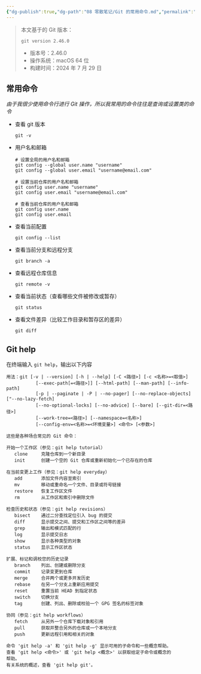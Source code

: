 ```yaml
---
{"dg-publish":true,"dg-path":"08 零散笔记/Git 的常用命令.md","permalink":"/08 零散笔记/Git 的常用命令/","noteIcon":"dg-note-icon","created":"2024-10-27","updated":"2024-12-08"}
---
```



> 本文基于的 Git 版本：
> ```shell
> git version 2.46.0
> ```
> - 版本号：2.46.0
> - 操作系统：macOS 64 位
> - 构建时间：2024 年 7 月 29 日

## 常用命令

*由于我很少使用命令行进行 Git 操作，所以我常用的命令往往是查询或设置类的命令*
- 查看 git 版本

	```shell
	git -v 
	```

- 用户名和邮箱

	```shell
	# 设置全局的用户名和邮箱
	git config --global user.name "username"
	git config --global user.email "username@email.com"
	
	# 设置当前仓库的用户名和邮箱
	git config user.name "username"
	git config user.email "username@email.com"
	
	# 查看当前仓库的用户名和邮箱
	git config user.name
	git config user.email
	```

- 查看当前配置

	```shell
	git config --list
	```

- 查看当前分支和远程分支

	```shell
	git branch -a
	```

- 查看远程仓库信息

	```shell
	git remote -v
	```

- 查看当前状态（查看哪些文件被修改或暂存）

	```shell
	git status
	```

- 查看文件差异（比较工作目录和暂存区的差异）

	```shell
	git diff
	```

## Git help

在终端输入 `git help`，输出以下内容

```shell
用法：git [-v | --version] [-h | --help] [-C <路径>] [-c <名称>=<取值>]
           [--exec-path[=<路径>]] [--html-path] [--man-path] [--info-path]
           [-p | --paginate | -P | --no-pager] [--no-replace-objects] ["--no-lazy-fetch]
           [--no-optional-locks] [--no-advice] [--bare] [--git-dir=<路径>]
           [--work-tree=<路径>] [--namespace=<名称>]
           [--config-env=<名称>=<环境变量>] <命令> [<参数>]

这些是各种场合常见的 Git 命令：

开始一个工作区（参见：git help tutorial）
   clone     克隆仓库到一个新目录
   init      创建一个空的 Git 仓库或重新初始化一个已存在的仓库

在当前变更上工作（参见：git help everyday）
   add       添加文件内容至索引
   mv        移动或重命名一个文件、目录或符号链接
   restore   恢复工作区文件
   rm        从工作区和索引中删除文件

检查历史和状态（参见：git help revisions）
   bisect    通过二分查找定位引入 bug 的提交
   diff      显示提交之间、提交和工作区之间等的差异
   grep      输出和模式匹配的行
   log       显示提交日志
   show      显示各种类型的对象
   status    显示工作区状态

扩展、标记和调校您的历史记录
   branch    列出、创建或删除分支
   commit    记录变更到仓库
   merge     合并两个或更多开发历史
   rebase    在另一个分支上重新应用提交
   reset     重置当前 HEAD 到指定状态
   switch    切换分支
   tag       创建、列出、删除或校验一个 GPG 签名的标签对象

协同（参见：git help workflows）
   fetch     从另外一个仓库下载对象和引用
   pull      获取并整合另外的仓库或一个本地分支
   push      更新远程引用和相关的对象

命令 'git help -a' 和 'git help -g' 显示可用的子命令和一些概念帮助。
查看 'git help <命令>' 或 'git help <概念>' 以获取给定子命令或概念的
帮助。
有关系统的概述，查看 'git help git'。
```